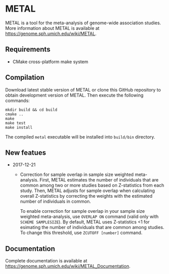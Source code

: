 # METAL

METAL is a tool for the meta-analysis of genome-wide association studies. More information about METAL is available at https://genome.sph.umich.edu/wiki/METAL.

## Requirements

- CMake cross-platform make system

## Compilation

Download latest stable version of METAL or clone this GitHub repository to obtain development version of METAL.
Then execute the following commands:

```
mkdir build && cd build
cmake ..
make
make test
make install
```

The compiled `metal` executable will be installed into `build/bin` directory.

## New featues

- 2017-12-21
  - Correction for sample overlap in sample size weighted meta-analysis. First, METAL estimates the number of individuals that are common among two or more studies based on Z-statistics from each study. Then, METAL adjusts for sample overlap when calculating overall Z-statistics by correcting the weights with the estimated number of individuals in common. 

    To enable correction for sample overlap in your sample size weighted meta-analysis, use `OVERLAP ON` command (valid only with `SCHEME SAMPLESIZE`). By default, METAL uses Z-statistics <1 for esimating the number of individuals that are common among studies. To change this threshold, use `ZCUTOFF [number]` command. 


## Documentation

Complete documentation is available at https://genome.sph.umich.edu/wiki/METAL_Documentation.
